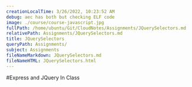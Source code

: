 ```yaml
---
creationLocalTime: 3/26/2022, 10:23:52 AM
debug: aec has both but checking ELF code
image: ./course/course-javascript.jpg
fullPath: /home/ubuntu/Git/CloudNotes/Assignments/JQuerySelectors.md
relativePath: Assignments/JQuerySelectors.md
title: JQuerySelectors
queryPath: Assignments/
subject: Assignments
fileNameMarkdown: JQuerySelectors.md
fileNameHTML: JQuerySelectors.html
---
```



<!-- toc -->
<!-- tocstop -->

#Express and JQuery In Class


